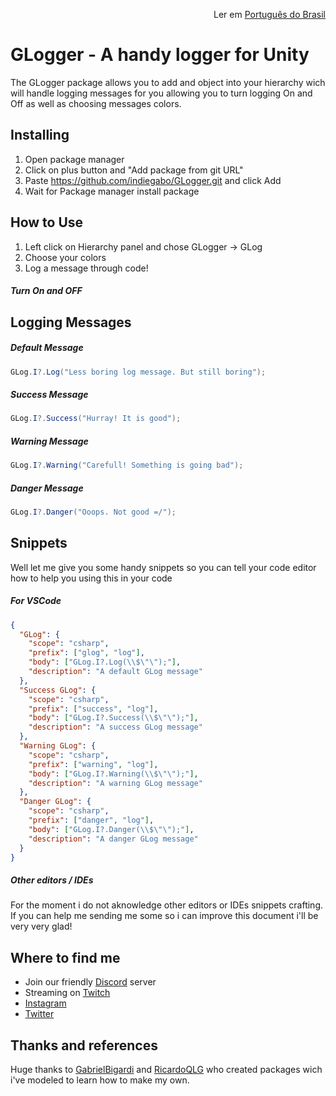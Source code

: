 <p align="right">
  Ler em <a href="README.pt-br.md"> Português do Brasil </a>
</p>

# GLogger - A handy logger for Unity

The GLogger package allows you to add and object into your hierarchy wich will handle logging messages for you allowing you to turn logging On and Off as well as choosing messages colors.

## Installing

1. Open package manager
2. Click on plus button and "Add package from git URL"
3. Paste https://github.com/indiegabo/GLogger.git and click Add
4. Wait for Package manager install package

## How to Use

1. Left click on Hierarchy panel and chose GLogger -> GLog
2. Choose your colors
3. Log a message through code!

##### Turn On and OFF

## Logging Messages

##### Default Message

```csharp
GLog.I?.Log("Less boring log message. But still boring");
```

##### Success Message

```csharp
GLog.I?.Success("Hurray! It is good");
```

##### Warning Message

```csharp
GLog.I?.Warning("Carefull! Something is going bad");
```

##### Danger Message

```csharp
GLog.I?.Danger("Ooops. Not good =/");
```

## Snippets

Well let me give you some handy snippets so you can tell your code editor how to help you using this in your code

##### For VSCode

```json
{
  "GLog": {
    "scope": "csharp",
    "prefix": ["glog", "log"],
    "body": ["GLog.I?.Log(\\$\"\");"],
    "description": "A default GLog message"
  },
  "Success GLog": {
    "scope": "csharp",
    "prefix": ["success", "log"],
    "body": ["GLog.I?.Success(\\$\"\");"],
    "description": "A success GLog message"
  },
  "Warning GLog": {
    "scope": "csharp",
    "prefix": ["warning", "log"],
    "body": ["GLog.I?.Warning(\\$\"\");"],
    "description": "A warning GLog message"
  },
  "Danger GLog": {
    "scope": "csharp",
    "prefix": ["danger", "log"],
    "body": ["GLog.I?.Danger(\\$\"\");"],
    "description": "A danger GLog message"
  }
}
```

##### Other editors / IDEs

For the moment i do not aknowledge other editors or IDEs snippets crafting. If you can help me sending me some so i can improve this document i'll be very very glad!

## Where to find me

- Join our friendly [Discord](https://discord.gg/uvgWxNPk) server
- Streaming on [Twitch](https://twitch.tv/indiegabo_dev)
- [Instagram](https://instagram.com/indiegabo)
- [Twitter](https://twitter.com/indiegabo)

## Thanks and references

Huge thanks to [GabrielBigardi](https://github.com/GabrielBigardi) and [RicardoQLG](https://github.com/RicardoQLG) who created packages wich i've modeled to learn how to make my own.
